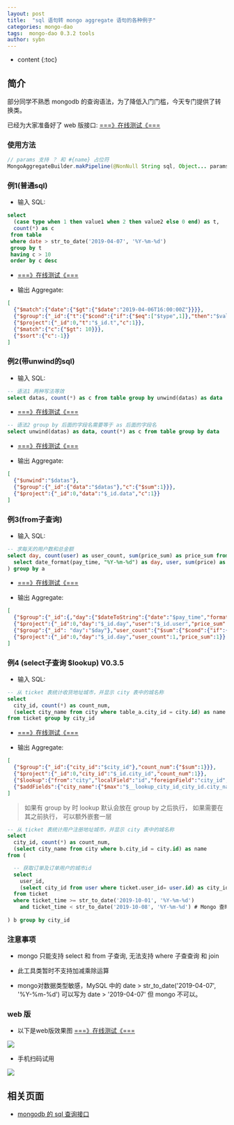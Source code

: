 ```yaml
---
layout: post
title:  "sql 语句转 mongo aggregate 语句的各种例子"
categories: mongo-dao
tags:  mongo-dao 0.3.2 tools
author: sybn
---
```


* content
{:toc}

## 简介

部分同学不熟悉 mongodb 的查询语法，为了降低入门门槛，今天专门提供了转换类。

已经为大家准备好了 web 版接口: [===》在线测试《===](http://java.linpengfei.cn:8081/dw-api-sql/aggregate.html)





### 使用方法
```java
// params 支持 ？ 和 #{name} 占位符
MongoAggregateBuilder.makPipeline(@NonNull String sql, Object... params)
```


### 例1(普通sql)

* 输入 SQL: 

```sql
select
  (case type when 1 then value1 when 2 then value2 else 0 end) as t,
  count(*) as c
 from table
 where date > str_to_date('2019-04-07', '%Y-%m-%d')
 group by t
 having c > 10
 order by c desc
```

- [===》在线测试《===](http://java.linpengfei.cn:8081/dw-api-sql/aggregate.html?sql_demo=mongo_aggregate_demo_1)

* 输出 Aggregate: 

```json
[
  {"$match":{"date":{"$gt":{"$date":"2019-04-06T16:00:00Z"}}}},
  {"$group":{"_id":{"t":{"$cond":{"if":{"$eq":["$type",1]},"then":"$value1","else":{"$cond":{"if":{"$eq":["$type",2]},"then":"$value2","else":0}}}}},"c":{"$sum":1}}},
  {"$project":{"_id":0,"t":"$_id.t","c":1}},
  {"$match":{"c":{"$gt": 10}}},
  {"$sort":{"c":-1}}
]
```

### 例2(带unwind的sql)

* 输入 SQL: 

```sql
-- 语法1 两种写法等效
select datas, count(*) as c from table group by unwind(datas) as data
```

- [===》在线测试《===](http://java.linpengfei.cn:8081/dw-api-sql/aggregate.html?sql_demo=mongo_aggregate_demo_2a)

```sql
-- 语法2 group by 后面的字段名需要等于 as 后面的字段名
select unwind(datas) as data, count(*) as c from table group by data
```

- [===》在线测试《===](http://java.linpengfei.cn:8081/dw-api-sql/aggregate.html?sql_demo=mongo_aggregate_demo_2b)

* 输出 Aggregate: 

```json
[
  {"$unwind":"$datas"}, 
  {"$group":{"_id":{"data":"$datas"},"c":{"$sum":1}}}, 
  {"$project":{"_id":0,"data":"$_id.data","c":1}}
]
```


### 例3(from子查询)

* 输入 SQL: 

``` sql
-- 求每天的用户数和总金额
select day, count(user) as user_count, sum(price_sum) as price_sum from (
  select date_format(pay_time, "%Y-%m-%d") as day, user, sum(price) as price_sum from table1 group by day, user;
) group by a
```

- [===》在线测试《===](http://java.linpengfei.cn:8081/dw-api-sql/aggregate.html?sql_demo=mongo_aggregate_demo_3)

* 输出 Aggregate: 

```json
[
  {"$group":{"_id":{,"day":{"$dateToString":{"date":"$pay_time","format":"%Y-%m-%d"}},"user":"$user"},"price_sum":{"$sum":"$price"}}},
  {"$project":{"_id":0,"day":"$_id.day","user":"$_id.user","price_sum":1}},
  {"$group":{"_id": "day":"$day"},"user_count":{"$sum":{"$cond":{"if":{"$gt":["$user",null]},"then":1,"else":0}}},"price_sum":{"$sum":"$price_sum"}}},
  {"$project":{"_id":0,"day":"$_id.day","user_count":1,"price_sum":1}}
]
```

### 例4 (select子查询 $lookup) V0.3.5

* 输入 SQL: 

``` sql
-- 从 ticket 表统计收货地址城市，并显示 city 表中的城名称
select 
  city_id, count(*) as count_num,
  (select city_name from city where table_a.city_id = city.id) as name
from ticket group by city_id
```

- [===》在线测试《===](http://java.linpengfei.cn:8081/dw-api-sql/aggregate.html?sql_demo=mongo_aggregate_demo_4)

* 输出 Aggregate: 

```json
[
  {"$group":{"_id":{"city_id":"$city_id"},"count_num":{"$sum":1}}},
  {"$project":{"_id":0,"city_id":"$_id.city_id","count_num":1}},
  {"$lookup":{"from":"city","localField":"id","foreignField":"city_id","as":"__lookup_city_id_city_id"}},
  {"$addFields":{"city_name":{"$max":"$__lookup_city_id_city_id.city_name"}}}
]
```

> 如果有 group by 时 lookup 默认会放在  group by 之后执行， 如果需要在其之前执行， 可以额外嵌套一层

``` sql
-- 从 ticket 表统计用户注册地址城市，并显示 city 表中的城名称
select 
  city_id, count(*) as count_num,
  (select city_name from city where b.city_id = city.id) as name
from (

  -- 获取订单及订单用户的城市id
  select 
    user_id, 
    (select city_id from user where ticket.user_id= user.id) as city_id # 从用户表找城市id
  from ticket
  where ticket_time >= str_to_date('2019-10-01', '%Y-%m-%d') 
    and ticket_time < str_to_date('2019-10-08', '%Y-%m-%d') # Mongo 查时间必须转Date格式
    
) b group by city_id
```


### 注意事项 

* mongo 只能支持 select 和 from 子查询, 无法支持 where 子查查询 和 join

* 此工具类暂时不支持加减乘除运算

* mongo对数据类型敏感，MySQL 中的 date > str_to_date('2019-04-07', '%Y-%m-%d') 可以写为 date > '2019-04-07' 但 mongo 不可以。

### web 版

* 以下是web版效果图  [===》在线测试《===](http://java.linpengfei.cn:8081/dw-api-sql/aggregate.html)

![]({{site.baseurl}}/images/sql_query_convert_mongo_aggregate_3.png)

* 手机扫码试用

![]({{site.baseurl}}/images/rqcode_sql_query-convert-mongo_aggregate.png)

## 相关页面
- [mongodb 的 sql 查询接口]({{site.baseurl}}/2018/09/17/mongo-dao-by-sql/)

